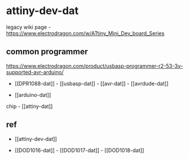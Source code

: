 
# attiny-dev-dat

legacy wiki page - https://www.electrodragon.com/w/ATtiny_Mini_Dev_board_Series


## common programmer 


https://www.electrodragon.com/product/usbasp-programmer-r2-53-3v-supported-avr-arduino/

- [[DPR1088-dat]] - [[usbasp-dat]] - [[avr-dat]] - [[avrdude-dat]]

- [[arduino-dat]]

chip - [[attiny-dat]]






## ref 

- [[attiny-dev-dat]]

- [[DOD1016-dat]] - [[DOD1017-dat]] - [[DOD1018-dat]]